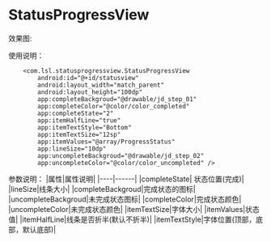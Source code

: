# StatusProgressView
效果图:


使用说明：
```
    <com.lsl.statusprogressview.StatusProgressView
        android:id="@+id/statusview"
        android:layout_width="match_parent"
        android:layout_height="100dp"
        app:completeBackgroud="@drawable/jd_step_01"
        app:completeColor="@color/color_completed"
        app:completeState="2"
        app:itemHalfLine="true"
        app:itemTextStyle="Bottom"
        app:itemTextSize="12sp"
        app:itemValues="@array/ProgressStatus"
        app:lineSize="10dp"
        app:uncompleteBackgroud="@drawable/jd_step_02"
        app:uncompleteColor="@color/color_uncompleted" />
```


参数说明：
|属性|属性说明|
|----|------|
|completeState| 状态位置(完成)|
|lineSize|线条大小|
|completeBackgroud|完成状态的图标|
|uncompleteBackgroud|未完成状态图标|
|completeColor|完成状态颜色|
|uncompleteColor|未完成状态颜色|
|itemTextSize|字体大小|
|itemValues|状态值|
|itemHalfLine|线条是否折半(默认不折半)|
|itemTextStyle|字体位置(顶部，底部，默认底部)|

